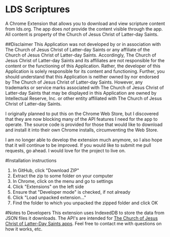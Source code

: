 LDS Scriptures
==============

A Chrome Extension that allows you to download and view scripture content from lds.org. The app does _not_ provide the content visible through the app. All content is property of the Church of Jesus Christ of Latter-day Saints.

##Disclaimer
This Application was not developed by or in association with The Church of Jesus Christ of Latter-day Saints or any affiliate of the Church of Jesus Christ of Latter-day Saints. Accordingly, The Church of Jesus Christ of Latter-day Saints and its affiliates are not responsible for the content or the functioning of this Application. Rather, the developer of this Application is solely responsible for its content and functioning. Further, you should understand that this Application is neither owned by nor endorsed by The Church of Jesus Christ of Latter-day Saints. However, any trademarks or service marks associated with The Church of Jesus Christ of Latter-day Saints that may be displayed in this Application are owned by Intellectual Reserve, Inc. or other entity affiliated with The Church of Jesus Christ of Latter-day Saints.



I originally planned to put this on the Chrome Web Store, but I discovered that they are now blocking many of the API features I need for the app to operate. The source code is provided for those that would like to download and install it into their own Chrome installs, circumventing the Web Store.

I am no longer able to develop the extension much anymore, so I also hope that it will continue to be improved. If you would like to submit me pull requests, go ahead. I would love for the project to live on.

#Installation instructions
1. In GitHub, click "Download ZIP"
2. Extract the zip to some folder on your computer
2. In Chrome, click on the menu and go to settings
3. Click "Extensions" on the left side
4. Ensure that "Developer mode" is checked, if not already
5. Click "Load unpacked extension..."
6. Find the folder to which you unpacked the zipped folder and click OK

#Notes to Developers
This extension uses IndexedDB to store the data from JSON files it downloads. The API's are intended for [The Church of Jesus Christ of Latter-Day Saints apps](https://lds.org). Feel free to contact me with questions on how it works, etc.

